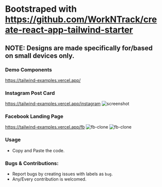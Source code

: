 # Bootstraped with https://github.com/WorkNTrack/create-react-app-tailwind-starter

## NOTE: Designs are made specifically for/based on small devices only.

### Demo Components

https://tailwind-examples.vercel.app/

### Instagram Post Card 
https://tailwind-examples.vercel.app/instagram
<img src="https://i.ibb.co/xX4FchN/Screenshot-2020-12-11-at-2-39-35-AM.png" alt="screenshot" />

### Facebook Landing Page
https://tailwind-examples.vercel.app/fb
<img src="https://i.ibb.co/nwXMNLR/Screenshot-2020-12-16-at-2-11-52-AM.png" alt="fb-clone" />
<img src="https://i.ibb.co/VMHqwvw/Screenshot-2020-12-16-at-2-12-06-AM.png" alt="fb-clone" />

### Usage
- Copy and Paste the code.

### Bugs & Contributions:
- Report bugs by creating issues with labels as `bug`.
- Any/Every contribution is welcomed.
